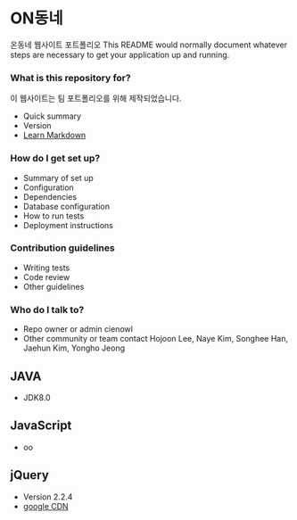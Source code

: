 # ON동네 #

온동네 웹사이트 포트폴리오
This README would normally document whatever steps are necessary to get your application up and running.

### What is this repository for? ###

이 웹사이트는 팀 포트폴리오를 위해 제작되었습니다.
* Quick summary
* Version
* [Learn Markdown](https://bitbucket.org/tutorials/markdowndemo)

### How do I get set up? ###

* Summary of set up
* Configuration
* Dependencies
* Database configuration
* How to run tests
* Deployment instructions

### Contribution guidelines ###

* Writing tests
* Code review
* Other guidelines

### Who do I talk to? ###

* Repo owner or admin
    cienowl
* Other community or team contact
    Hojoon Lee, Naye Kim, Songhee Han, Jaehun Kim, Yongho Jeong

###  ###

## JAVA ##

* JDK8.0

## JavaScript ##

* oo

## jQuery ##

* Version 2.2.4
* [google CDN](https://ajax.googleapis.com/ajax/libs/jquery/2.2.4/jquery.min.js)

